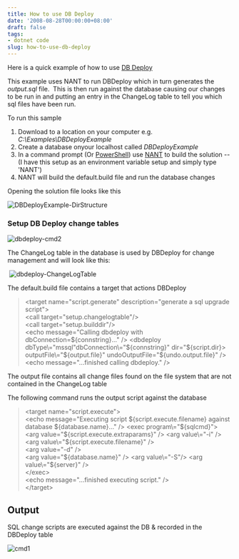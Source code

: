 ```yaml
---
title: How to use DB Deploy
date: '2008-08-28T00:00:00+08:00'
draft: false
tags:
- dotnet code
slug: how-to-use-db-deploy
---
```


Here is a quick example of how to use [DB Deploy](http://dbdeploy.com/ "http://dbdeploy.com/")

This example uses NANT to run DBDeploy which in turn generates the _output.sql_ file.  This is then run against the database causing our changes to be run in and putting an entry in the ChangeLog table to tell you which sql files have been run.

To run this sample

1. Download to a location on your computer e.g. _C:\\Examples\\DBDeployExample_
2. Create a database onyour localhost called _DBDeployExample_
3. In a command prompt (Or [PowerShell](http://www.microsoft.com/windowsserver2003/technologies/management/powershell/download.mspx "http://www.microsoft.com/windowsserver2003/technologies/management/powershell/download.mspx")) use [NANT](http://nant.sourceforge.net/ "http://nant.sourceforge.net/") to build the solution --(I have this setup as an environment variable setup and simply type 'NANT')
4. NANT will build the default.build file and run the database changes

Opening the solution file looks like this

![DBDeployExample-DirStructure](https://user-images.githubusercontent.com/662868/120909014-e68e0200-c6a2-11eb-9061-589509d95243.png)

### Setup DB Deploy change tables

![dbdeploy-cmd2](https://user-images.githubusercontent.com/662868/120908996-b9415400-c6a2-11eb-9a56-6e88167e4988.png)

The ChangeLog table in the database is used by DBDeploy for change management and will look like this:

 ![dbdeploy-ChangeLogTable](https://user-images.githubusercontent.com/662868/120908997-bba3ae00-c6a2-11eb-9c20-34b0d1eb226a.png)
 

The default.build file contains a target that actions DBDeploy

> <target name\="script.generate" description\="generate a sql upgrade script"\>    
> <call target\="setup.changelogtable"/>     
> <call target\="setup.builddir"/>     
> <echo message\="Calling dbdeploy with dbConnection=${connstring}..." />     
> <dbdeploy dbType\="mssql"dbConnection\="${connstring}"  dir\="${script.dir}> outputFile\="${output.file}"  undoOutputFile\="${undo.output.file}" />   
> <echo message\="...finished calling dbdeploy." />   
> </target>



The output file contains all change files found on the file system that are not contained in the ChangeLog table


The following command runs the output script against the database

> <target name\="script.execute"\>  
> <echo message\="Executing script ${script.execute.filename} against database ${database.name}..." />      
> <exec program\="${sqlcmd}"\>  
> <arg value\="${script.execute.extraparams}" />    
> <arg value\="-i" />    
> <arg value\="${script.execute.filename}" />    
> <arg value\="-d" />  
> <arg value\="${database.name}" />  
> <arg value\="-S"/>  
> <arg value\="${server}" />  
> </exec\>  
> <echo message\="...finished executing script." />  
> </target\> 


## Output

SQL change scripts are executed against the DB & recorded in the DBDeploy table

![cmd1](https://user-images.githubusercontent.com/662868/120909197-3077e780-c6a5-11eb-9429-194ab0a26bab.png)
